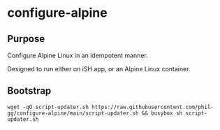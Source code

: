 # configure-alpine

## Purpose

Configure Alpine Linux in an idempotent manner.

Designed to run either on iSH app, or an Alpine Linux container.

## Bootstrap

`wget -qO script-updater.sh https://raw.githubusercontent.com/phil-gg/configure-alpine/main/script-updater.sh && busybox sh script-updater.sh`
